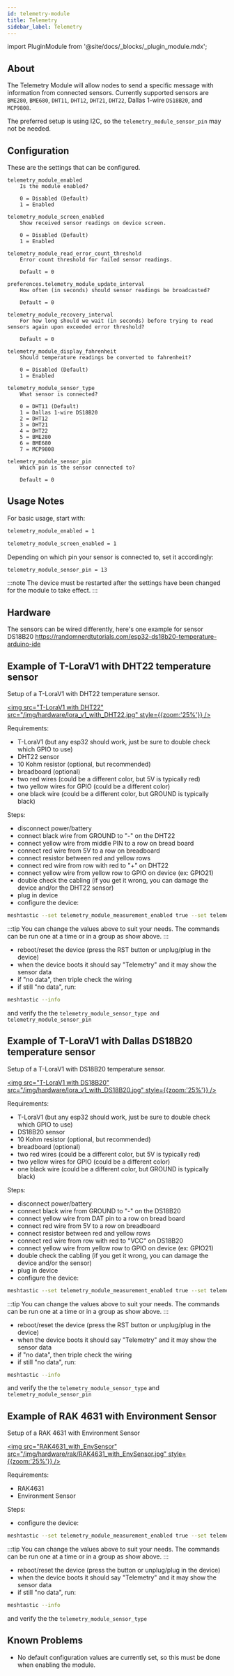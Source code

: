 ```yaml
---
id: telemetry-module
title: Telemetry
sidebar_label: Telemetry
---
```

import PluginModule from '@site/docs/_blocks/_plugin_module.mdx';

<PluginModule name="telemetry_" rename="environmental_measurment_"/>

## About

The Telemetry Module will allow nodes to send a specific message with information from connected sensors. Currently supported sensors are `BME280`, `BME680`, `DHT11`, `DHT12`, `DHT21`, `DHT22`, Dallas 1-wire `DS18B20`, and `MCP9808`.

The preferred setup is using I2C, so the `telemetry_module_sensor_pin` may not be needed.

## Configuration

These are the settings that can be configured.

    telemetry_module_enabled
        Is the module enabled?

        0 = Disabled (Default)
        1 = Enabled

    telemetry_module_screen_enabled
        Show received sensor readings on device screen.

        0 = Disabled (Default)
        1 = Enabled

    telemetry_module_read_error_count_threshold
        Error count threshold for failed sensor readings.

        Default = 0

    preferences.telemetry_module_update_interval
        How often (in seconds) should sensor readings be broadcasted?

        Default = 0

    telemetry_module_recovery_interval
        For how long should we wait (in seconds) before trying to read sensors again upon exceeded error threshold?

        Default = 0

    telemetry_module_display_fahrenheit
        Should temperature readings be converted to fahrenheit?

        0 = Disabled (Default)
        1 = Enabled

    telemetry_module_sensor_type
        What sensor is connected?

        0 = DHT11 (Default)
        1 = Dallas 1-wire DS18B20
        2 = DHT12
        3 = DHT21
        4 = DHT22
        5 = BME280
        6 = BME680
        7 = MCP9808

    telemetry_module_sensor_pin
        Which pin is the sensor connected to?

        Default = 0

## Usage Notes

For basic usage, start with:

```bash
telemetry_module_enabled = 1

telemetry_module_screen_enabled = 1
```

Depending on which pin your sensor is connected to, set it accordingly:

```bash
telemetry_module_sensor_pin = 13
```

:::note
The device must be restarted after the settings have been changed for the module to take effect.
:::

## Hardware

The sensors can be wired differently, here's one example for sensor DS18B20 https://randomnerdtutorials.com/esp32-ds18b20-temperature-arduino-ide

## Example of T-LoraV1 with DHT22 temperature sensor

Setup of a T-LoraV1 with DHT22 temperature sensor.

[<img src="T-LoraV1 with DHT22" src="/img/hardware/lora_v1_with_DHT22.jpg" style={{zoom:'25%'}} />](/img/hardware/lora_v1_with_DHT22.jpg)

Requirements:

- T-LoraV1 (but any esp32 should work, just be sure to double check which GPIO to use)
- DHT22 sensor
- 10 Kohm resistor (optional, but recommended)
- breadboard (optional)
- two red wires (could be a different color, but 5V is typically red)
- two yellow wires for GPIO (could be a different color)
- one black wire (could be a different color, but GROUND is typically black)

Steps:

- disconnect power/battery
- connect black wire from GROUND to "-" on the DHT22
- connect yellow wire from middle PIN to a row on bread board
- connect red wire from 5V to a row on breadboard
- connect resistor between red and yellow rows
- connect red wire from row with red to "+" on DHT22
- connect yellow wire from yellow row to GPIO on device (ex: GPIO21)
- double check the cabling (if you get it wrong, you can damage the device and/or the DHT22 sensor)
- plug in device
- configure the device:

```bash
meshtastic --set telemetry_module_measurement_enabled true --set telemetry_module_screen_enabled true --set telemetry_module_update_interval 15 --set telemetry_module_display_farenheit true --set telemetry_module_sensor_type DHT22 --set telemetry_module_sensor_pin 21
```

:::tip
You can change the values above to suit your needs. The commands can be run one at a time or in a group as show above.
:::

- reboot/reset the device (press the RST button or unplug/plug in the device)
- when the device boots it should say "Telemetry" and it may show the sensor data
- if "no data", then triple check the wiring
- if still "no data", run:

```bash
meshtastic --info
```

and verify the the `telemetry_module_sensor_type and` `telemetry_module_sensor_pin`

## Example of T-LoraV1 with Dallas DS18B20 temperature sensor

Setup of a T-LoraV1 with DS18B20 temperature sensor.

[<img src="T-LoraV1 with DS18B20" src="/img/hardware/lora_v1_with_DS18B20.jpg" style={{zoom:'25%'}} />](/img/hardware/lora_v1_with_DS18B20.jpg)

Requirements:

- T-LoraV1 (but any esp32 should work, just be sure to double check which GPIO to use)
- DS18B20 sensor
- 10 Kohm resistor (optional, but recommended)
- breadboard (optional)
- two red wires (could be a different color, but 5V is typically red)
- two yellow wires for GPIO (could be a different color)
- one black wire (could be a different color, but GROUND is typically black)

Steps:

- disconnect power/battery
- connect black wire from GROUND to "-" on the DS18B20
- connect yellow wire from DAT pin to a row on bread board
- connect red wire from 5V to a row on breadboard
- connect resistor between red and yellow rows
- connect red wire from row with red to "VCC" on DS18B20
- connect yellow wire from yellow row to GPIO on device (ex: GPIO21)
- double check the cabling (if you get it wrong, you can damage the device and/or the sensor)
- plug in device
- configure the device:

```bash
meshtastic --set telemetry_module_measurement_enabled true --set telemetry_module_screen_enabled true --set telemetry_module_update_interval 15 --set telemetry_module_display_farenheit true --set telemetry_module_sensor_type DS18B20 --set telemetry_module_sensor_pin 21
```

:::tip
You can change the values above to suit your needs. The commands can be run one at a time or in a group as show above.
:::

- reboot/reset the device (press the RST button or unplug/plug in the device)
- when the device boots it should say "Telemetry" and it may show the sensor data
- if "no data", then triple check the wiring
- if still "no data", run:

```bash
meshtastic --info
```

and verify the the `telemetry_module_sensor_type` and `telemetry_module_sensor_pin`

## Example of RAK 4631 with Environment Sensor

Setup of a RAK 4631 with Environment Sensor

[<img src="RAK4631_with_EnvSensor" src="/img/hardware/rak/RAK4631_with_EnvSensor.jpg" style={{zoom:'25%'}} />](/img/hardware/rak/RAK4631_with_EnvSensor.jpg)

Requirements:

- RAK4631
- Environment Sensor

Steps:

- configure the device:

```bash
meshtastic --set telemetry_module_measurement_enabled true --set telemetry_module_screen_enabled true --set telemetry_module_update_interval 15 --set telemetry_module_display_farenheit true --set telemetry_module_sensor_type 6
```

:::tip
You can change the values above to suit your needs. The commands can be run one at a time or in a group as show above.
:::

- reboot/reset the device (press the button or unplug/plug in the device)
- when the device boots it should say "Telemetry" and it may show the sensor data
- if still "no data", run:

```bash
meshtastic --info
```

and verify the the `telemetry_module_sensor_type`

## Known Problems

- No default configuration values are currently set, so this must be done when enabling the module.
